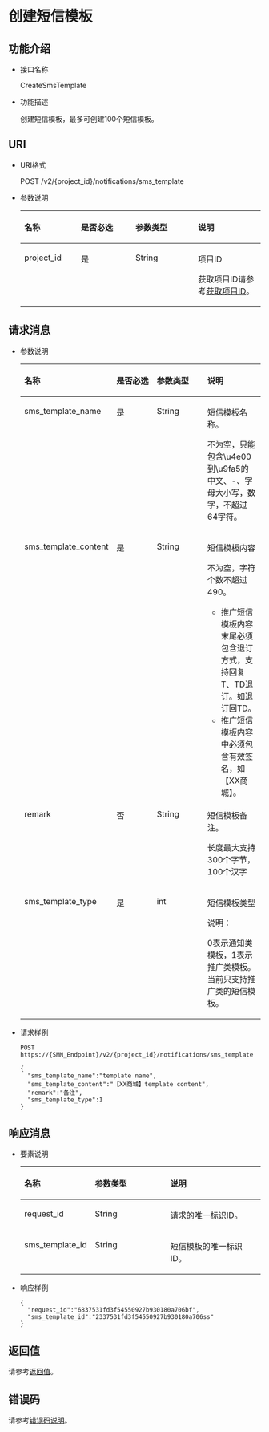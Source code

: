 # 创建短信模板<a name="ZH-CN_TOPIC_0095018979"></a>

## 功能介绍<a name="section1436014147464"></a>

-   接口名称

    CreateSmsTemplate

-   功能描述

    创建短信模板，最多可创建100个短信模板。


## URI<a name="section4376414124619"></a>

-   URI格式

    POST /v2/\{project\_id\}/notifications/sms\_template

-   参数说明

    <a name="table65136473171415"></a>
    <table><thead align="left"><tr id="row63189132171415"><th class="cellrowborder" valign="top" width="23.57%" id="mcps1.1.5.1.1"><p id="p18046062171415"><a name="p18046062171415"></a><a name="p18046062171415"></a>名称</p>
    </th>
    <th class="cellrowborder" valign="top" width="22.7%" id="mcps1.1.5.1.2"><p id="p52444904171415"><a name="p52444904171415"></a><a name="p52444904171415"></a>是否必选</p>
    </th>
    <th class="cellrowborder" valign="top" width="26.040000000000003%" id="mcps1.1.5.1.3"><p id="p20178851171415"><a name="p20178851171415"></a><a name="p20178851171415"></a>参数类型</p>
    </th>
    <th class="cellrowborder" valign="top" width="27.689999999999998%" id="mcps1.1.5.1.4"><p id="p23874247171415"><a name="p23874247171415"></a><a name="p23874247171415"></a>说明</p>
    </th>
    </tr>
    </thead>
    <tbody><tr id="row1017695014291"><td class="cellrowborder" valign="top" width="23.57%" headers="mcps1.1.5.1.1 "><p id="p61761850192910"><a name="p61761850192910"></a><a name="p61761850192910"></a>project_id</p>
    </td>
    <td class="cellrowborder" valign="top" width="22.7%" headers="mcps1.1.5.1.2 "><p id="p27959708171415"><a name="p27959708171415"></a><a name="p27959708171415"></a>是</p>
    </td>
    <td class="cellrowborder" valign="top" width="26.040000000000003%" headers="mcps1.1.5.1.3 "><p id="p50143905171415"><a name="p50143905171415"></a><a name="p50143905171415"></a>String</p>
    </td>
    <td class="cellrowborder" valign="top" width="27.689999999999998%" headers="mcps1.1.5.1.4 "><p id="p52176303155425"><a name="p52176303155425"></a><a name="p52176303155425"></a>项目ID</p>
    <p id="p35124527171415"><a name="p35124527171415"></a><a name="p35124527171415"></a>获取项目ID请参考<a href="获取项目ID.md">获取项目ID</a>。</p>
    </td>
    </tr>
    </tbody>
    </table>


## 请求消息<a name="section13423181418465"></a>

-   参数说明

    <a name="table1941844573217"></a>
    <table><thead align="left"><tr id="row174193455326"><th class="cellrowborder" valign="top" width="23.57%" id="mcps1.1.5.1.1"><p id="p1041974593213"><a name="p1041974593213"></a><a name="p1041974593213"></a>名称</p>
    </th>
    <th class="cellrowborder" valign="top" width="22.7%" id="mcps1.1.5.1.2"><p id="p1141914451325"><a name="p1141914451325"></a><a name="p1141914451325"></a>是否必选</p>
    </th>
    <th class="cellrowborder" valign="top" width="26.040000000000003%" id="mcps1.1.5.1.3"><p id="p20419174523210"><a name="p20419174523210"></a><a name="p20419174523210"></a>参数类型</p>
    </th>
    <th class="cellrowborder" valign="top" width="27.689999999999998%" id="mcps1.1.5.1.4"><p id="p941919451327"><a name="p941919451327"></a><a name="p941919451327"></a>说明</p>
    </th>
    </tr>
    </thead>
    <tbody><tr id="row641994516327"><td class="cellrowborder" valign="top" width="23.57%" headers="mcps1.1.5.1.1 "><p id="p241911458329"><a name="p241911458329"></a><a name="p241911458329"></a>sms_template_name</p>
    </td>
    <td class="cellrowborder" valign="top" width="22.7%" headers="mcps1.1.5.1.2 "><p id="p04191745153217"><a name="p04191745153217"></a><a name="p04191745153217"></a>是</p>
    </td>
    <td class="cellrowborder" valign="top" width="26.040000000000003%" headers="mcps1.1.5.1.3 "><p id="p1742094563213"><a name="p1742094563213"></a><a name="p1742094563213"></a>String</p>
    </td>
    <td class="cellrowborder" valign="top" width="27.689999999999998%" headers="mcps1.1.5.1.4 "><p id="p442044510324"><a name="p442044510324"></a><a name="p442044510324"></a>短信模板名称。</p>
    <p id="p1420134520326"><a name="p1420134520326"></a><a name="p1420134520326"></a>不为空，只能包含\u4e00到\u9fa5的中文、-、字母大小写，数字，不超过64字符。</p>
    </td>
    </tr>
    <tr id="row84201745183216"><td class="cellrowborder" valign="top" width="23.57%" headers="mcps1.1.5.1.1 "><p id="p242034563211"><a name="p242034563211"></a><a name="p242034563211"></a>sms_template_content</p>
    </td>
    <td class="cellrowborder" valign="top" width="22.7%" headers="mcps1.1.5.1.2 "><p id="p11420154513326"><a name="p11420154513326"></a><a name="p11420154513326"></a>是</p>
    </td>
    <td class="cellrowborder" valign="top" width="26.040000000000003%" headers="mcps1.1.5.1.3 "><p id="p1042016451329"><a name="p1042016451329"></a><a name="p1042016451329"></a>String</p>
    </td>
    <td class="cellrowborder" valign="top" width="27.689999999999998%" headers="mcps1.1.5.1.4 "><p id="p1242013453325"><a name="p1242013453325"></a><a name="p1242013453325"></a>短信模板内容</p>
    <p id="p84204453327"><a name="p84204453327"></a><a name="p84204453327"></a>不为空，字符个数不超过490。</p>
    <a name="ul842094543216"></a><a name="ul842094543216"></a><ul id="ul842094543216"><li>推广短信模板内容末尾必须包含退订方式，支持回复T、TD退订。如退订回TD。</li><li>推广短信模板内容中必须包含有效签名，如【XX商城】。</li></ul>
    </td>
    </tr>
    <tr id="row20420945133216"><td class="cellrowborder" valign="top" width="23.57%" headers="mcps1.1.5.1.1 "><p id="p1542044517324"><a name="p1542044517324"></a><a name="p1542044517324"></a>remark</p>
    </td>
    <td class="cellrowborder" valign="top" width="22.7%" headers="mcps1.1.5.1.2 "><p id="p17420104513324"><a name="p17420104513324"></a><a name="p17420104513324"></a>否</p>
    </td>
    <td class="cellrowborder" valign="top" width="26.040000000000003%" headers="mcps1.1.5.1.3 "><p id="p9420134553213"><a name="p9420134553213"></a><a name="p9420134553213"></a>String</p>
    </td>
    <td class="cellrowborder" valign="top" width="27.689999999999998%" headers="mcps1.1.5.1.4 "><p id="p154202459322"><a name="p154202459322"></a><a name="p154202459322"></a>短信模板备注。</p>
    <p id="p5420745153214"><a name="p5420745153214"></a><a name="p5420745153214"></a>长度最大支持300个字节，100个汉字</p>
    </td>
    </tr>
    <tr id="row14420045113211"><td class="cellrowborder" valign="top" width="23.57%" headers="mcps1.1.5.1.1 "><p id="p642018457328"><a name="p642018457328"></a><a name="p642018457328"></a>sms_template_type</p>
    </td>
    <td class="cellrowborder" valign="top" width="22.7%" headers="mcps1.1.5.1.2 "><p id="p442174543218"><a name="p442174543218"></a><a name="p442174543218"></a>是</p>
    </td>
    <td class="cellrowborder" valign="top" width="26.040000000000003%" headers="mcps1.1.5.1.3 "><p id="p0421445193217"><a name="p0421445193217"></a><a name="p0421445193217"></a>int</p>
    </td>
    <td class="cellrowborder" valign="top" width="27.689999999999998%" headers="mcps1.1.5.1.4 "><p id="p2042118455321"><a name="p2042118455321"></a><a name="p2042118455321"></a>短信模板类型</p>
    <div class="note" id="note742116456326"><a name="note742116456326"></a><a name="note742116456326"></a><span class="notetitle"> 说明： </span><div class="notebody"><p id="p64212454327"><a name="p64212454327"></a><a name="p64212454327"></a>0表示通知类模板，1表示推广类模板。当前只支持推广类的短信模板。</p>
    </div></div>
    </td>
    </tr>
    </tbody>
    </table>


-   请求样例

    ```
    POST https://{SMN_Endpoint}/v2/{project_id}/notifications/sms_template 
    ```

    ```
    {
      "sms_template_name":"template name",
      "sms_template_content":"【XX商城】template content",
      "remark":"备注",
      "sms_template_type":1
    }
    ```


## 响应消息<a name="section1642371411466"></a>

-   要素说明

    <a name="table1242311484619"></a>
    <table><thead align="left"><tr id="row1759581411462"><th class="cellrowborder" valign="top" width="27.382738273827385%" id="mcps1.1.4.1.1"><p id="p1759581434614"><a name="p1759581434614"></a><a name="p1759581434614"></a>名称</p>
    </th>
    <th class="cellrowborder" valign="top" width="32.14321432143215%" id="mcps1.1.4.1.2"><p id="p1259518144467"><a name="p1259518144467"></a><a name="p1259518144467"></a>参数类型</p>
    </th>
    <th class="cellrowborder" valign="top" width="40.474047404740475%" id="mcps1.1.4.1.3"><p id="p15959149466"><a name="p15959149466"></a><a name="p15959149466"></a>说明</p>
    </th>
    </tr>
    </thead>
    <tbody><tr id="row76103143461"><td class="cellrowborder" valign="top" width="27.382738273827385%" headers="mcps1.1.4.1.1 "><p id="p661051484618"><a name="p661051484618"></a><a name="p661051484618"></a>request_id</p>
    </td>
    <td class="cellrowborder" valign="top" width="32.14321432143215%" headers="mcps1.1.4.1.2 "><p id="p18610101416469"><a name="p18610101416469"></a><a name="p18610101416469"></a>String</p>
    </td>
    <td class="cellrowborder" valign="top" width="40.474047404740475%" headers="mcps1.1.4.1.3 "><p id="p166101814174613"><a name="p166101814174613"></a><a name="p166101814174613"></a>请求的唯一标识ID。</p>
    </td>
    </tr>
    <tr id="row106101914174615"><td class="cellrowborder" valign="top" width="27.382738273827385%" headers="mcps1.1.4.1.1 "><p id="p537716171379"><a name="p537716171379"></a><a name="p537716171379"></a>sms_template_id</p>
    </td>
    <td class="cellrowborder" valign="top" width="32.14321432143215%" headers="mcps1.1.4.1.2 "><p id="p74871393813"><a name="p74871393813"></a><a name="p74871393813"></a>String</p>
    </td>
    <td class="cellrowborder" valign="top" width="40.474047404740475%" headers="mcps1.1.4.1.3 "><p id="p459621913720"><a name="p459621913720"></a><a name="p459621913720"></a>短信模板的唯一标识ID。</p>
    </td>
    </tr>
    </tbody>
    </table>


-   响应样例

    ```
    {
      "request_id":"6837531fd3f54550927b930180a706bf",
      "sms_template_id":"2337531fd3f54550927b930180a706ss"
    }
    
    ```


## 返回值<a name="section44387149468"></a>

请参考[返回值](返回值.md)。

## 错误码<a name="section73211020122511"></a>

请参考[错误码说明](错误码说明.md)。

